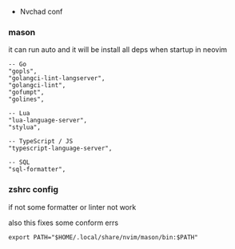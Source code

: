 
- Nvchad conf

### mason
it can run auto and it will be install all deps when startup in neovim

    -- Go
    "gopls",
    "golangci-lint-langserver",
    "golangci-lint",
    "gofumpt",
    "golines",

    -- Lua
    "lua-language-server",
    "stylua",

    -- TypeScript / JS
    "typescript-language-server",

    -- SQL
    "sql-formatter",


### zshrc config

if not some formatter or linter not work

also this fixes some conform errs


```export PATH="$HOME/.local/share/nvim/mason/bin:$PATH"```
